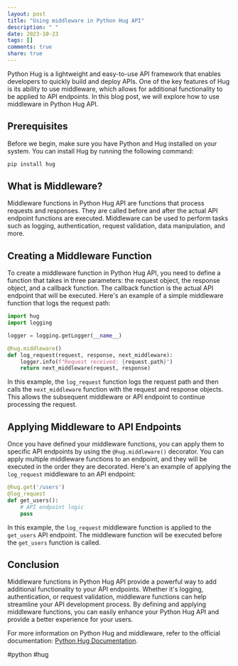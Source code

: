 ```yaml
---
layout: post
title: "Using middleware in Python Hug API"
description: " "
date: 2023-10-23
tags: []
comments: true
share: true
---
```


Python Hug is a lightweight and easy-to-use API framework that enables developers to quickly build and deploy APIs. One of the key features of Hug is its ability to use middleware, which allows for additional functionality to be applied to API endpoints. In this blog post, we will explore how to use middleware in Python Hug API.

## Prerequisites
Before we begin, make sure you have Python and Hug installed on your system. You can install Hug by running the following command:
```python
pip install hug
```

## What is Middleware?
Middleware functions in Python Hug API are functions that process requests and responses. They are called before and after the actual API endpoint functions are executed. Middleware can be used to perform tasks such as logging, authentication, request validation, data manipulation, and more.

## Creating a Middleware Function
To create a middleware function in Python Hug API, you need to define a function that takes in three parameters: the request object, the response object, and a callback function. The callback function is the actual API endpoint that will be executed. Here's an example of a simple middleware function that logs the request path:

```python
import hug
import logging

logger = logging.getLogger(__name__)

@hug.middleware()
def log_request(request, response, next_middleware):
    logger.info(f"Request received: {request.path}")
    return next_middleware(request, response)
```

In this example, the `log_request` function logs the request path and then calls the `next_middleware` function with the request and response objects. This allows the subsequent middleware or API endpoint to continue processing the request.

## Applying Middleware to API Endpoints
Once you have defined your middleware functions, you can apply them to specific API endpoints by using the `@hug.middleware()` decorator. You can apply multiple middleware functions to an endpoint, and they will be executed in the order they are decorated. Here's an example of applying the `log_request` middleware to an API endpoint:

```python
@hug.get('/users')
@log_request
def get_users():
    # API endpoint logic
    pass
```

In this example, the `log_request` middleware function is applied to the `get_users` API endpoint. The middleware function will be executed before the `get_users` function is called.

## Conclusion
Middleware functions in Python Hug API provide a powerful way to add additional functionality to your API endpoints. Whether it's logging, authentication, or request validation, middleware functions can help streamline your API development process. By defining and applying middleware functions, you can easily enhance your Python Hug API and provide a better experience for your users.

For more information on Python Hug and middleware, refer to the official documentation: [Python Hug Documentation](https://www.hugapi.com/).

#python #hug